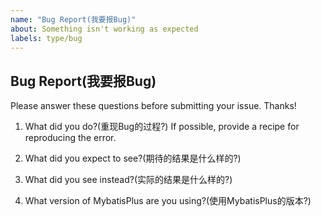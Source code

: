 ```yaml
---
name: "Bug Report(我要报Bug)"
about: Something isn't working as expected
labels: type/bug
---
```


## Bug Report(我要报Bug)

Please answer these questions before submitting your issue. Thanks!

1. What did you do?(重现Bug的过程?)
If possible, provide a recipe for reproducing the error.


2. What did you expect to see?(期待的结果是什么样的?)



3. What did you see instead?(实际的结果是什么样的?)



4. What version of MybatisPlus are you using?(使用MybatisPlus的版本?)

